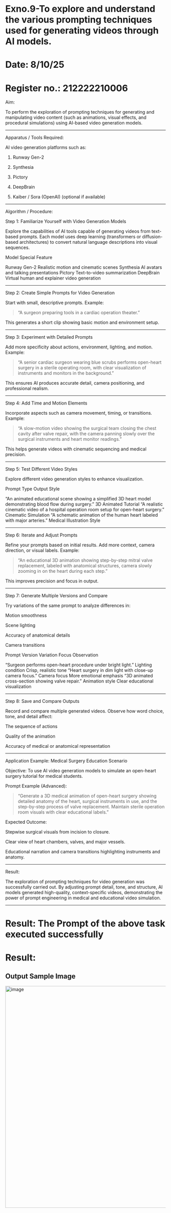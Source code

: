 # Exno.9-To explore and understand the various prompting techniques used for generating videos through AI models. 

# Date: 8/10/25
# Register no.: 212222210006


Aim:

To perform the exploration of prompting techniques for generating and manipulating video content (such as animations, visual effects, and procedural simulations) using AI-based video generation models.


---

Apparatus / Tools Required:

AI video generation platforms such as:

1. Runway Gen-2


2. Synthesia


3. Pictory


4. DeepBrain


5. Kaiber / Sora (OpenAI) (optional if available)





---

Algorithm / Procedure:

Step 1: Familiarize Yourself with Video Generation Models

Explore the capabilities of AI tools capable of generating videos from text-based prompts.
Each model uses deep learning (transformers or diffusion-based architectures) to convert natural language descriptions into visual sequences.

Model	Special Feature

Runway Gen-2	Realistic motion and cinematic scenes
Synthesia	AI avatars and talking presentations
Pictory	Text-to-video summarization
DeepBrain	Virtual human and explainer video generation



---

Step 2: Create Simple Prompts for Video Generation

Start with small, descriptive prompts.
Example:

> “A surgeon preparing tools in a cardiac operation theater.”



This generates a short clip showing basic motion and environment setup.


---

Step 3: Experiment with Detailed Prompts

Add more specificity about actions, environment, lighting, and motion.
Example:

> “A senior cardiac surgeon wearing blue scrubs performs open-heart surgery in a sterile operating room, with clear visualization of instruments and monitors in the background.”



This ensures AI produces accurate detail, camera positioning, and professional realism.


---

Step 4: Add Time and Motion Elements

Incorporate aspects such as camera movement, timing, or transitions.
Example:

> “A slow-motion video showing the surgical team closing the chest cavity after valve repair, with the camera panning slowly over the surgical instruments and heart monitor readings.”



This helps generate videos with cinematic sequencing and medical precision.


---

Step 5: Test Different Video Styles

Explore different video generation styles to enhance visualization.

Prompt Type	Output Style

“An animated educational scene showing a simplified 3D heart model demonstrating blood flow during surgery.”	3D Animated Tutorial
“A realistic cinematic video of a hospital operation room setup for open-heart surgery.”	Cinematic Simulation
“A schematic animation of the human heart labeled with major arteries.”	Medical Illustration Style



---

Step 6: Iterate and Adjust Prompts

Refine your prompts based on initial results. Add more context, camera direction, or visual labels.
Example:

> “An educational 3D animation showing step-by-step mitral valve replacement, labeled with anatomical structures, camera slowly zooming in on the heart during each step.”



This improves precision and focus in output.


---

Step 7: Generate Multiple Versions and Compare

Try variations of the same prompt to analyze differences in:

Motion smoothness

Scene lighting

Accuracy of anatomical details

Camera transitions


Prompt Version	Variation Focus	Observation

“Surgeon performs open-heart procedure under bright light.”	Lighting condition	Crisp, realistic tone
“Heart surgery in dim light with close-up camera focus.”	Camera focus	More emotional emphasis
“3D animated cross-section showing valve repair.”	Animation style	Clear educational visualization



---

Step 8: Save and Compare Outputs

Record and compare multiple generated videos.
Observe how word choice, tone, and detail affect:

The sequence of actions

Quality of the animation

Accuracy of medical or anatomical representation



---

Application Example: Medical Surgery Education Scenario

Objective:
To use AI video generation models to simulate an open-heart surgery tutorial for medical students.

Prompt Example (Advanced):

> “Generate a 3D medical animation of open-heart surgery showing detailed anatomy of the heart, surgical instruments in use, and the step-by-step process of valve replacement. Maintain sterile operation room visuals with clear educational labels.”



Expected Outcome:

Stepwise surgical visuals from incision to closure.

Clear view of heart chambers, valves, and major vessels.

Educational narration and camera transitions highlighting instruments and anatomy.



---

Result:

The exploration of prompting techniques for video generation was successfully carried out.
By adjusting prompt detail, tone, and structure, AI models generated high-quality, context-specific videos, demonstrating the power of prompt engineering in medical and educational video simulation.


---


# Result: The Prompt of the above task executed successfully





# Result:

Output Sample Image 
------

<img width="690" height="696" alt="image" src="https://github.com/user-attachments/assets/590c4fd0-0dd1-40dc-acce-c0fdaf094d3a" />



